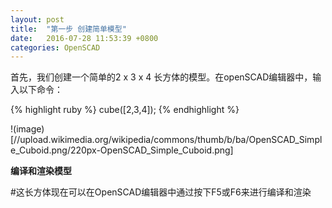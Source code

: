 ```yaml
---
layout: post
title:  "第一步 创建简单模型"
date:   2016-07-28 11:53:39 +0800
categories: OpenSCAD
---
```

首先，我们创建一个简单的2 x 3 x 4 长方体的模型。在openSCAD编辑器中，输入以下命令：

{% highlight ruby %}
cube([2,3,4]);
{% endhighlight %}

!(image)[//upload.wikimedia.org/wikipedia/commons/thumb/b/ba/OpenSCAD_Simple_Cuboid.png/220px-OpenSCAD_Simple_Cuboid.png]

**编译和渲染模型**

#这长方体现在可以在OpenSCAD编辑器中通过按下F5或F6来进行编译和渲染
